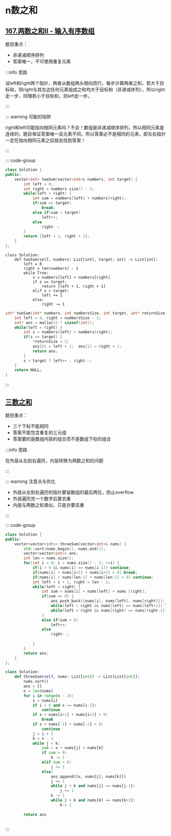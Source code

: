 # n数之和

## [167.两数之和II - 输入有序数组](https://leetcode.cn/problems/two-sum-ii-input-array-is-sorted/description/)

题目重点：

- 非递减顺序排列
- 答案唯一，不可使用重复元素

:::info 思路

设left和right两个指针，两者从数组两头相向而行，每步计算两者之和，若大于目标和，则right与其左边任何元素组成之和均大于目标和（非递减序列），所以right走一步，同理若小于目标和，则left走一步。

:::

::: warning 可能的陷阱

right和left可能指向相同元素吗？不会！数组是非递减顺序排列，所以相同元素是连续的，题目保证答案唯一且元素不同，所以答案必不是相同的元素，即左右指针一定在指向相同元素之前就会找到答案！

:::

::: code-group

```cpp
class Solution {
public:
    vector<int> twoSum(vector<int>& numbers, int target) {
        int left = 0;
        int right = numbers.size() - 1;
        while(left < right) {
            int sum = numbers[left] + numbers[right];
            if(sum == target)
                break;
            else if(sum < target)
                left++;
            else 
                right--;
        }
        return {left + 1, right + 1};
    }
};
```

```python[python]
class Solution:
    def twoSum(self, numbers: List[int], target: int) -> List[int]:
        left = 0
        right = len(numbers) - 1
        while True:
            s = numbers[left] + numbers[right]
            if s == target:
                return [left + 1, right + 1]
            elif s < target:
                left += 1
            else:
                right -= 1
```
```c
int* twoSum(int* numbers, int numbersSize, int target, int* returnSize) {
    int left = 0, right = numbersSize - 1;
    int* ans = malloc(2 * sizeof(int));
    while(left < right) {
        int s = numbers[left] + numbers[right];
        if(s == target) {
            *returnSize = 2;
            ans[0] = left + 1;  ans[1] = right + 1;
            return ans;
        }
        s < target ? left++ : right--;
    }
    return NULL;
}
```

:::

## [三数之和](https://leetcode.cn/problems/3sum/)

题目重点：

- 三个下标不能相同
- 答案不能包含重复的三元组
- 答案要的是数组内容的组合而不是数组下标的组合

:::info 思路

在外层从左到右遍历，内层转换为两数之和的问题

:::

::: warning 注意点与优化

- 外层从左到右遍历的指针要留数组的最后两位，防止overflow
- 外层遍历完一个数字后要去重
- 内层与两数之和类似，只是亦要去重

:::

::: code-group

```cpp
class Solution {
public:
    vector<vector<int>> threeSum(vector<int>& nums) {
        std::sort(nums.begin(), nums.end());
        vector<vector<int>> ans;
        int len = nums.size();
        for(int i = 0; i < nums.size() - 2; ++i) { 
            if(i > 0 && nums[i] == nums[i-1]) continue;
            if(nums[i] + nums[i+1] + nums[i+2] > 0) break;
            if(nums[i] + nums[len-1] + nums[len-2] < 0) continue;
            int left = i + 1, right = len - 1;
            while(left < right) {
                int sum = nums[i] + nums[left] + nums [right];
                if(sum == 0) {
                    ans.push_back({nums[i], nums[left], nums[right]});
                    while(left < right && nums[left] == nums[left+1]) left++;  left++;
                    while(left < right && nums[right] == nums[right-1]) right--; right--;
                }
                else if(sum < 0) 
                    left++;
                else 
                    right--;
                
            }
        }
        return ans;
    }
};
```

```python
class Solution:
    def threeSum(self, nums: List[int]) -> List[List[int]]:
        nums.sort()
        ans = []
        n = len(nums)
        for i in range(n - 2):
            x = nums[i]
            if i > 0 and x == nums[i-1]:
                continue
            if x + nums[i+1] + nums[i+2] > 0:
                break
            if x + nums[-1] + nums[-2] < 0:
                continue
            j = i + 1
            k = n - 1
            while j < k:
                sum = x + nums[j] + nums[k]
                if sum > 0:
                    k -= 1
                elif sum < 0:
                    j += 1
                else:
                    ans.append([x, nums[j], nums[k]])
                    j += 1
                    while j < k and nums[j] == nums[j-1]: 
                        j += 1
                    k -= 1
                    while j < k and nums[k] == nums[k+1]: 
                        k-= 1
        
        return ans
```

```c
```



:::
